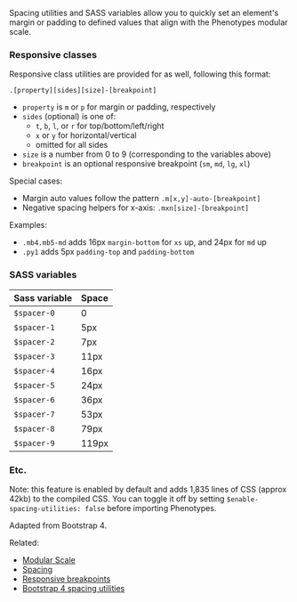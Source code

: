 Spacing utilities and SASS variables allow you to quickly set an element's margin or padding to defined values that align with the Phenotypes modular scale. 

### Responsive classes

Responsive class utilities are provided for as well, following this format:

```
.[property][sides][size]-[breakpoint]
```

* `property` is `m` or `p` for margin or padding, respectively
* `sides` (optional) is one of:
	* `t`, `b`, `l`, or `r` for top/bottom/left/right
	* `x` or `y` for horizontal/vertical
	* omitted for all sides
* `size` is a number from 0 to 9 (corresponding to the variables above)
* `breakpoint` is an optional responsive breakpoint (`sm`, `md`, `lg`, `xl`)

Special cases:

* Margin auto values follow the pattern `.m[x,y]-auto-[breakpoint]`
* Negative spacing helpers for x-axis: `.mxn[size]-[breakpoint]`

Examples:

* `.mb4.mb5-md` adds 16px `margin-bottom` for `xs` up, and 24px for `md` up
* `.py1` adds 5px `padding-top` and `padding-bottom`


### SASS variables

| Sass variable | Space |
| -------- | ----- |
| `$spacer-0` | 0 |
| `$spacer-1` | 5px |
| `$spacer-2` | 7px |
| `$spacer-3` | 11px |
| `$spacer-4` | 16px |
| `$spacer-5` | 24px |
| `$spacer-6` | 36px |
| `$spacer-7` | 53px |
| `$spacer-8` | 79px |
| `$spacer-9` | 119px |


### Etc.

Note: this feature is enabled by default and adds 1,835 lines of CSS (approx 42kb) to the compiled CSS. You can toggle it off by setting `$enable-spacing-utilities: false` before importing Phenotypes.

Adapted from Bootstrap 4.

Related:

* [Modular Scale](/docs/modular-scale/)
* [Spacing](/docs/spacing/)
* [Responsive breakpoints](/docs/layout/#responsive-breakpoints)
* [Bootstrap 4 spacing utilities](https://v4-alpha.getbootstrap.com/utilities/spacing/)
